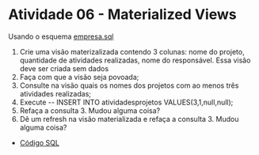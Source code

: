<h1> Atividade 06 - Materialized Views </h1>
<p>
    Usando o esquema <a href = "https://github.com/josec-junior/UEPB/blob/main/BancoDeDadosII_2023.1/Scripts/script_ativ.sql"> empresa.sql </a>
</p>
<ol>
    <li>
        Crie uma visão materizalizada contendo 3 colunas: nome do projeto, quantidade de atividades realizadas, nome do responsável. Essa visão deve ser criada sem dados
    </li>
    <li>
        Faça com que a visão seja povoada;
    </li>
    <li>
        Consulte na visão quais os nomes dos projetos com ao menos três atividades realizadas;
    </li>
    <li>
        Execute -- INSERT INTO atividadesprojetos VALUES(3,1,null,null);
    </li>
    <li>
        Refaça a consulta 3. Mudou alguma coisa?
    </li>
    <li>
        Dê um refresh na visão materializada e refaça a consulta 3. Mudou alguma coisa?
    </li>
</ol>
<ul>
    <li> <a href = "https://github.com/josec-junior/UEPB/blob/main/BancoDeDadosII_2023.1/Atividades/Atividade06/atividade06.sql"> Código SQL </a> </li>
</ul>
